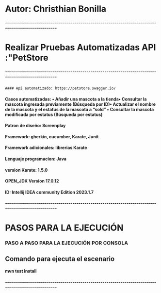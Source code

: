 # Autor: Christhian Bonilla
##### ------------------------------------------------------------------------------------------------------
# Realizar  Pruebas Automatizadas API :"PetStore
##### ------------------------------------------------------------------------------------------------------

	#### Api automatizado: https://petstore.swagger.io/ 
#### Casos automatizadas: • Añadir una mascota a la tienda• Consultar la mascota ingresada previamente (Búsqueda por ID)• Actualizar el nombre de la mascota y el estatus de la mascota a “sold” • Consultar la mascota modificada por estatus (Búsqueda por estatus)
#### Patron de diseño: Screenplay
#### Framework: gherkin, cucumber, Karate, Junit
#### Framework adicionales: librerias Karate
#### Lenguaje programacion: Java
#### version Karate: 1.5.0
#### OPEN_JDK Version 17.0.12
#### ID: Intellij IDEA community Edition 2023.1.7
##### ------------------------------------------------------------------------------------------------------
# PASOS PARA LA EJECUCIÓN
### PASO A PASO PARA LA EJECUCIÓN POR CONSOLA

## Comando para ejecuta el escenario
#### mvn test install
##### ------------------------------------------------------------------------------------------------------


